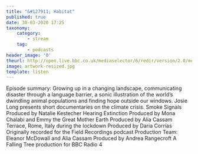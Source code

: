 ```yaml
---
title: "&#127911; Habitat"
published: true
date: 30-03-2020 17:25
taxonomy:
    category:
        - stream
    tag:
        - podcasts
header_image: '0'
theurl: http://open.live.bbc.co.uk/mediaselector/6/redir/version/2.0/mediaset/audio-nondrm-download/proto/http/vpid/p0887ykb.mp3
image: artwork-resized.jpg
template: listen
--- 
```

Episode summary: Growing up in a changing landscape, communicating disaster through a language barrier, a sonic illustration of the world’s dwindling animal populations and finding hope outside our windows. Josie Long presents short documentaries on the climate crisis. Smoke Signals Produced by Natalie Kestecher Hearing Extinction Produced by Mona Chalabi and Emmy the Great Mother Earth Produced by Alia Cassam Terrace, Rome, Italy during the lockdown Produced by Daria Corrias Originally recorded for the Field Recordings podcast Production Team: Eleanor McDowall and Alia Cassam Produced by Andrea Rangecroft A Falling Tree production for BBC Radio 4
